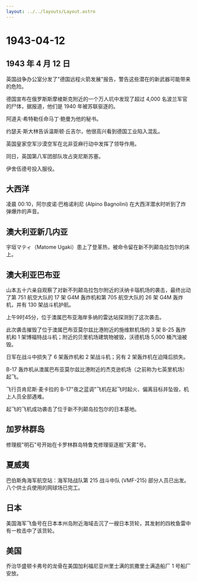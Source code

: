 ```yaml
---
layout: ../../layouts/Layout.astro
---
```


# 1943-04-12

## 1943 年 4 月 12 日

英国战争办公室分发了"德国远程火箭发展"报告，警告这些潜在的新武器可能带来的危险。

德国宣布在俄罗斯斯摩棱斯克附近的一个万人坑中发现了超过 4,000
名波兰军官的尸体，据报道，他们是 1940 年被苏联驱逐的。

阿道夫·希特勒任命马丁·鲍曼为他的秘书。

约瑟夫·斯大林告诉温斯顿·丘吉尔，他很高兴看到德国工业陷入混乱。

英国皇家空军沙漠空军在北非亚麻行动中发挥了领导作用。

同日，英国第八军团部队攻占突尼斯苏塞。

伊舍伍德号投入服役。

## 大西洋

凌晨 00:10，阿尔皮诺·巴格诺利尼 (Alpino Bagnolini)
在大西洋潜水时听到了炸弹爆炸的声音。

## 澳大利亚新几内亚

宇垣マティ（Matome
Ugaki）患上了登革热，被命令留在新不列颠岛拉包尔的床上。

## 澳大利亚巴布亚

山本五十六亲自观察了对新不列颠岛拉包尔附近的沃纳卡瑙机场的袭击，最终出动了第
751 航空大队的 17 架 G4M 轰炸机和第 705 航空大队的 26 架 G4M
轰炸机，并有 130 架战斗机护航。

上午9时45分，位于澳属巴布亚海岸多纳的雷达站探测到了这次袭击。

此次袭击摧毁了位于澳属巴布亚莫尔兹比港附近的施维默机场的 3 架 B-25
轰炸机和 1 架博福特战斗机；附近的贝里机场建筑物被毁，沃德机场 5,000
桶汽油被毁。

日军在战斗中损失了 6 架轰炸机和 2 架战斗机；另有 2
架轰炸机在迫降后损失。

B-17
轰炸机从澳属巴布亚莫尔兹比港附近的杰克逊机场（之前称为七英里机场）起飞。

飞行员肯尼斯·麦卡拉的
B-17"夜之蓝调"飞机在起飞时起火、偏离目标并坠毁，机上人员全部遇难。

起飞的飞机成功袭击了位于新不列颠岛拉包尔的日本基地。

## 加罗林群岛

修理舰"明石"号开始在卡罗林群岛特鲁克修理驱逐舰"天雾"号。

## 夏威夷

巴伯斯角海军航空站：海军陆战队第 215 战斗中队 (VMF-215)
部分人员已出发。八个供士兵使用的网球场已完工。

## 日本

美国海军飞鱼号在日本本州岛附近海域击沉了一艘日本货轮，其发射的四枚鱼雷中有一枚击中了该货轮。

## 美国

乔治华盛顿卡弗号的龙骨在美国加利福尼亚州里士满的凯撒里士满造船厂 1
号船厂安放。
